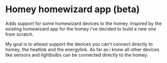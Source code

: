# Homey homewizard app (beta)
Adds support for some homewizard devices to the homey.
Inspired by the existing homewizard app for the homey i've decided to build a new one from scratch.

My goal is to atleast support the devices you can't connect directly to homey, the heatlink and the energylink. As far as i know all other devices like sensors and lightbulbs can be connected directly to the homey.
